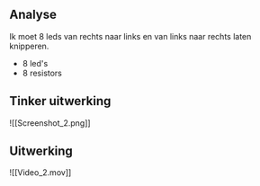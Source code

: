 ## Analyse
Ik moet 8 leds van rechts naar links en van links naar rechts laten knipperen.
- 8 led's
- 8 resistors
## Tinker uitwerking
![[Screenshot_2.png]]

## Uitwerking
![[Video_2.mov]]